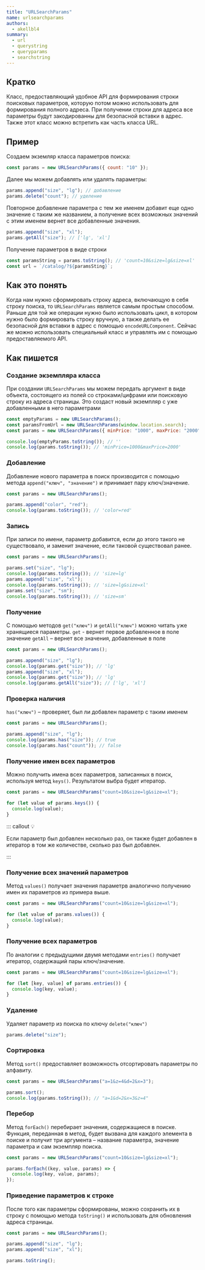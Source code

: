 ```yaml
---
title: "URLSearchParams"
name: urlsearchparams
authors:
  - akellbl4
summary:
  - url
  - querystring
  - queryparams
  - searchstring
---
```


## Кратко

Класс, предоставляющий удобное API для формирования строки поисковых параметров, которую потом можно использовать для формирования полного адреса. При получении строки для адреса все параметры будут закодированны для безопасной вставки в адрес. Также этот класс можно встретить как часть класса URL.

## Пример

Создаем экземляр класса параметров поиска:

```js
const params = new URLSearchParams({ count: "10" });
```

Далее мы можем добавлять или удалять параметры:

```js
params.append("size", "lg"); // добавление
params.delete("count"); // уделение
```

Повторное добавление параметра с тем же именем добавит еще одно значение с таким же названием, а получение всех возможных значений с этим именем вернет все добавленные значения.

```js
params.append("size", "xl");
params.getAll("size"); // ['lg', 'xl']
```

Получение параметров в виде строки

```js
const paramsString = params.toString(); // 'count=10&size=lg&size=xl'
const url = `/catalog/?${paramsSting}`;
```

## Как это понять

Когда нам нужно сформировать строку адреса, включающую в себя строку поиска, то `URLSearchParams` является самым простым способом. Раньше для той же операции нужно было использовать цикл, в котором нужно было формировать строку вручную, а также делать ее безопасной для вставки в адрес с помощью `encodeURLComponent`. Сейчас же можно использовать специальный класс и управлять им с помощью предоставляемого API.

## Как пишется

### Создание экземпляра класса

При создании `URLSearchParams` мы можем передать аргумент в виде объекта, состоящего из полей со строками/цифрами или поисковую строку из адреса страницы. Это создаст новый экземпляр с уже добавленными в него параметрами

```js
const emptyParams = new URLSearchParams();
const paramsFromUrl = new URLSearchParams(window.location.search);
const params = new URLSearchParams({ minPrice: "1000", maxPrice: "2000" });

console.log(emptyParams.toString()); // ''
console.log(params.toString()); // 'minPrice=1000&maxPrice=2000'
```

### Добавление

Добавление нового параметра в поиск производится с помощью метода `append("ключ", "значение")` и принимает пару ключ/значение.

```js
const params = new URLSearchParams();

params.append("color", "red");
console.log(params.toString()); // 'color=red'
```

### Запись

При записи по имени, параметр добавится, если до этого такого не существовало, и заменит значение, если таковой существовал ранее.

```js
const params = new URLSearchParams();

params.set("size", "lg");
console.log(params.toString()); // 'size=lg'
params.append("size", "xl");
console.log(params.toString()); // 'size=lg&size=xl'
params.set("size", "sm");
console.log(params.toString()); // 'size=sm'
```

### Получение

С помощью методов `get("ключ")` и `getAll("ключ")` можно читать уже хранящиеся параметры.
`get` - вернет первое добавленное в поле значение
`getAll` – вернет все значения, добавленные в поле

```js
const params = new URLSearchParams();

params.append("size", "lg");
console.log(params.get("size")); // 'lg'
params.append("size", "xl");
console.log(params.get("size")); // 'lg'
console.log(params.getAll("size")); // ['lg', 'xl']
```

### Проверка наличия

`has("ключ")` – проверяет, был ли добавлен параметр с таким именем

```js
const params = new URLSearchParams();

params.append("size", "lg");
console.log(params.has("size")); // true
console.log(params.has("count")); // false
```

### Получение имен всех параметров

Можно получить имена всех параметров, записанных в поиск, используя метод `keys()`. Результатом выбра будет итератор.

```js
const params = new URLSearchParams("count=10&size=lg&size=xl");

for (let value of params.keys()) {
  console.log(value);
}
```

::: callout 💡

Если параметр был добавлен несколько раз, он также будет добавлен в итератор в том же количестве, сколько раз был добавлен.

:::

### Получение всех значений параметров

Метод `values()` получает значения параметрв аналогично получению имен их параметров из примера выше.

```js
const params = new URLSearchParams("count=10&size=lg&size=xl");

for (let value of params.values()) {
  console.log(value);
}
```

### Получение всех параметров

По аналогии с предыдущими двумя методами `entries()` получает итератор, содержащий пары ключ/значение.

```js
const params = new URLSearchParams("count=10&size=lg&size=xl");

for (let [key, value] of params.entries()) {
  console.log(key, value);
}
```

### Удаление

Удаляет параметр из поиска по ключу `delete("ключ")`

```js
params.delete("size");
```

### Сортировка

Метод `sort()` предоставляет возможность отсортировать параметры по алфавиту.

```js
const params = new URLSearchParams("a=1&z=4&d=2&x=3");

params.sort();
console.log(params.toString()); // "a=1&d=2&x=3&z=4"
```

### Перебор

Метод `forEach()` перебирает значения, содержащиеся в поиске. Функция, переданная в метод, будет вызвана для каждого элемента в поиске и получит три аргумента – название параметра, значение параметра и сам экземпляр поиска.

```js
const params = new URLSearchParams("count=10&size=lg&size=xl");

params.forEach((key, value, params) => {
  console.log(key, value, params);
});
```

### Приведение параметров к строке

После того как параметры сформированы, можно сохранить их в строку с помощью метода `toString()` и использовать для обновления адреса страницы.

```js
const params = new URLSearchParams();

params.append("size", "lg");
params.append("size", "xl");

params.toString();
```
